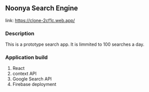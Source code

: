 ## Noonya Search Engine
link: https://clone-2cf1c.web.app/

### Description
This is a prototype search app. It is limmited to 100 searches a day.

### Application build
1. React
2. context API
3. Google Search API
4. Firebase deployment


